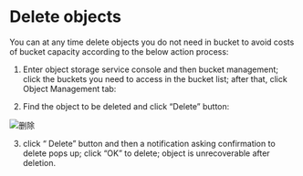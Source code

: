 # Delete objects

You can at any time delete objects you do not need in bucket to avoid costs of bucket capacity according to the below action process:

1. Enter object storage service console and then bucket management; click the buckets you need to access in the bucket list; after that, click Object Management tab:

2. Find the object to be deleted and click “Delete” button:

![删除](https://github.com/jdcloudcom/cn/blob/edit/image/Object-Storage-Service/OSS-019.png)

3. click “ Delete” button and then a notification asking confirmation to delete pops up; click “OK” to delete; object is unrecoverable after deletion.
